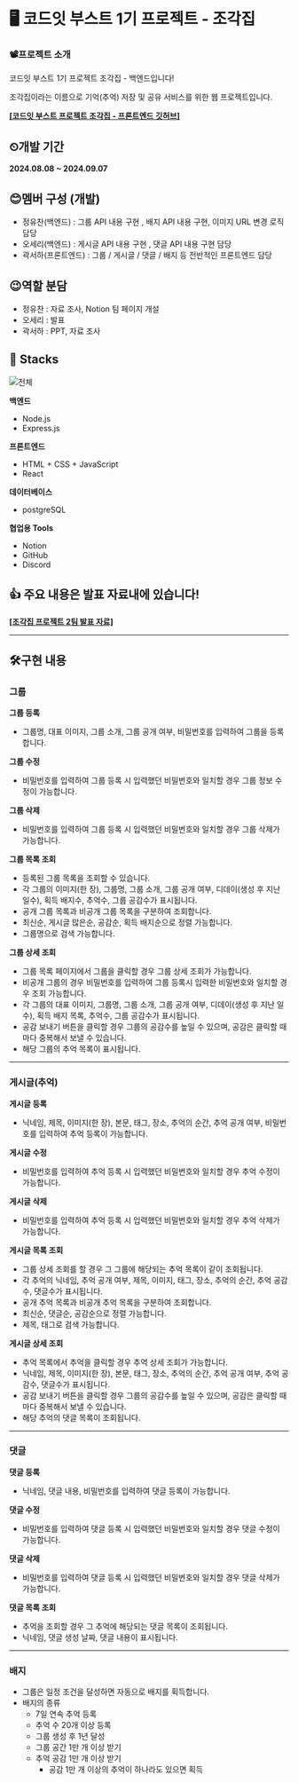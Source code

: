 # 🖥 코드잇 부스트 1기 프로젝트 - 조각집

### 📽프로젝트 소개
코드잇 부스트 1기 프로젝트 조각집 - 백엔드입니다!

조각집이라는 이름으로 기억(추억) 저장 및 공유 서비스를 위한 웹 프로젝트입니다.

**[[코드잇 부스트 프로젝트 조각집 - 프론트엔드 깃허브]](https://github.com/saebxxk/ZOGAKZIP-FE)**

## ⏲개발 기간
**2024.08.08 ~ 2024.09.07**

## 😊멤버 구성 (개발)
* 정유찬(백엔드) : 그룹 API 내용 구현 , 배지 API 내용 구현, 이미지 URL 변경 로직 담당
* 오세리(백엔드) : 게시글 API 내용 구현 , 댓글 API 내용 구현 담당
* 곽서하(프론트엔드) : 그룹 / 게시글 / 댓글 / 배지 등 전반적인 프론트엔드 담당

## 😉역할 분담
* 정유찬 : 자료 조사, Notion 팀 페이지 개설 
* 오세리 : 발표
* 곽서하 : PPT, 자료 조사

## 🚀  Stacks
![전체](https://github.com/user-attachments/assets/a2fd3550-4a6e-44eb-b07f-b10ebe37a780)

**백엔드**
* Node.js
* Express.js

**프론트엔드**
* HTML + CSS + JavaScript
* React

**데이터베이스**
* postgreSQL

**협업용 Tools**
* Notion
* GitHub
* Discord


## 👍 주요 내용은 발표 자료내에 있습니다!

**[[조각집 프로젝트 2팀 발표 자료]](https://github.com/user-attachments/files/16923083/2.ppt.pdf)**


---

## 🛠구현 내용 
### 그룹

**그룹 등록**

- 그룹명, 대표 이미지, 그룹 소개, 그룹 공개 여부, 비밀번호를 입력하여 그룹을 등록합니다.

**그룹 수정**

- 비밀번호를 입력하여 그룹 등록 시 입력했던 비밀번호와 일치할 경우 그룹 정보 수정이 가능합니다.

**그룹 삭제**

- 비밀번호를 입력하여 그룹 등록 시 입력했던 비밀번호와 일치할 경우 그룹 삭제가 가능합니다.

**그룹 목록 조회**

- 등록된 그룹 목록을 조회할 수 있습니다.
- 각 그룹의 이미지(한 장), 그룹명, 그룹 소개, 그룹 공개 여부, 디데이(생성 후 지난 일수), 획득 배지수, 추억수, 그룹 공감수가 표시됩니다.
- 공개 그룹 목록과 비공개 그룹 목록을 구분하여 조회합니다.
- 최신순, 게시글 많은순, 공감순, 획득 배지순으로 정렬 가능합니다.
- 그룹명으로 검색 가능합니다.

**그룹 상세 조회**

- 그룹 목록 페이지에서 그룹을 클릭할 경우 그룹 상세 조회가 가능합니다.
- 비공개 그룹의 경우 비밀번호를 입력하여 그룹 등록시 입력한 비밀번호와 일치할 경우 조회 가능합니다.
- 각 그룹의 대표 이미지, 그룹명, 그룹 소개, 그룹 공개 여부, 디데이(생성 후 지난 일수), 획득 배지 목록, 추억수, 그룹 공감수가 표시됩니다.
- 공감 보내기 버튼을 클릭할 경우 그룹의 공감수를 높일 수 있으며, 공감은 클릭할 때마다 중복해서 보낼 수 있습니다.
- 해당 그룹의 추억 목록이 표시됩니다.

---

### 게시글(추억)

**게시글 등록**

- 닉네임, 제목, 이미지(한 장), 본문, 태그, 장소, 추억의 순간, 추억 공개 여부, 비밀번호를 입력하여 추억 등록이 가능합니다.

**게시글 수정**

- 비밀번호를 입력하여 추억 등록 시 입력했던 비밀번호와 일치할 경우 추억 수정이 가능합니다.

**게시글 삭제**

- 비밀번호를 입력하여 추억 등록 시 입력했던 비밀번호와 일치할 경우 추억 삭제가 가능합니다.

**게시글 목록 조회**

- 그룹 상세 조회를 할 경우 그 그룹에 해당되는 추억 목록이 같이 조회됩니다.
- 각 추억의 닉네임, 추억 공개 여부, 제목, 이미지, 태그, 장소, 추억의 순간, 추억 공감수, 댓글수가 표시됩니다.
- 공개 추억 목록과 비공개 추억 목록을 구분하여 조회합니다.
- 최신순, 댓글순, 공감순으로 정렬 가능합니다.
- 제목, 태그로 검색 가능합니다.

**게시글 상세 조회**
- 추억 목록에서 추억을 클릭할 경우 추억 상세 조회가 가능합니다.
- 닉네임, 제목, 이미지(한 장), 본문, 태그, 장소, 추억의 순간, 추억 공개 여부, 추억 공감수, 댓글수가 표시됩니다.
- 공감 보내기 버튼을 클릭할 경우 그룹의 공감수를 높일 수 있으며, 공감은 클릭할 때마다 중복해서 보낼 수 있습니다.
- 해당 추억의 댓글 목록이 조회됩니다.
---

### 댓글

**댓글 등록**

- 닉네임, 댓글 내용, 비밀번호를 입력하여 댓글 등록이 가능합니다.

**댓글 수정**

- 비밀번호를 입력하여 댓글 등록 시 입력했던 비밀번호와 일치할 경우 댓글 수정이 가능합니다.

**댓글 삭제**

- 비밀번호를 입력하여 댓글 등록 시 입력했던 비밀번호와 일치할 경우 댓글 삭제가 가능합니다.

**댓글 목록 조회**

- 추억을 조회할 경우 그 추억에 해당되는 댓글 목록이 조회됩니다.
- 닉네임, 댓글 생성 날짜, 댓글 내용이 표시됩니다.

---
### 배지

- 그룹은 일정 조건을 달성하면 자동으로 배지를 획득합니다.
- 배지의 종류
    - 7일 연속 추억 등록
    - 추억 수 20개 이상 등록
    - 그룹 생성 후 1년 달성
    - 그룹 공간 1만 개 이상 받기
    - 추억 공감 1만 개 이상 받기
        - 공감 1만 개 이상의 추억이 하나라도 있으면 획득

